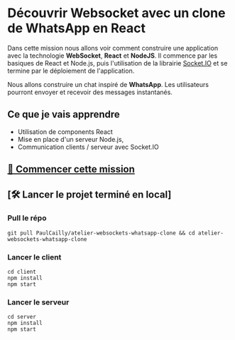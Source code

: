 # Découvrir Websocket avec un clone de WhatsApp en React

Dans cette mission nous allons voir comment construire une application avec la technologie **WebSocket**, **React** et **NodeJS**. Il commence par les basiques de React et Node.js, puis l'utilisation de la librairie [Socket.IO](https://github.com/socketio/socket.io) et se termine par le déploiement de l'application.

Nous allons construire un chat inspiré de **WhatsApp**. Les utilisateurs pourront envoyer et recevoir des messages instantanés.

## Ce que je vais apprendre

-   Utilisation de components React
-   Mise en place d'un serveur Node.js,
-   Communication clients / serveur avec Socket.IO

## [🚀 Commencer cette mission](https://unspace.io/websockets-whatsapp-clone)

## [🛠 Lancer le projet terminé en local]

### Pull le répo
```
git pull PaulCailly/atelier-websockets-whatsapp-clone && cd atelier-websockets-whatsapp-clone
```

### Lancer le client
```
cd client
npm install
npm start
```

### Lancer le serveur
```
cd server
npm install
npm start
```

